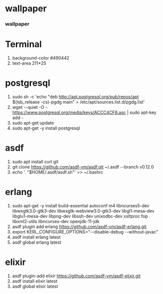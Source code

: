 # wallpaper
### wallpaper

# Terminal
1. background-color #490442
2. text-area 211*25

# postgresql
1. sudo sh -c 'echo "deb http://apt.postgresql.org/pub/repos/apt $(lsb_release -cs)-pgdg main" > /etc/apt/sources.list.d/pgdg.list'
2. wget --quiet -O - https://www.postgresql.org/media/keys/ACCC4CF8.asc | sudo apt-key add -
3. sudo apt-get update
4. sudo apt-get -y install postgresql

# asdf
1. sudo apt install curl git
2. git clone https://github.com/asdf-vm/asdf.git ~/.asdf --branch v0.12.0
3. echo '. "$HOME/.asdf/asdf.sh"' >>  ~/.bashrc

# erlang
1. sudo apt-get -y install build-essential autoconf m4 libncurses5-dev libwxgtk3.0-gtk3-dev libwxgtk-webview3.0-gtk3-dev libgl1-mesa-dev libglu1-mesa-dev libpng-dev libssh-dev unixodbc-dev xsltproc fop libxml2-utils libncurses-dev openjdk-11-jdk 
2. asdf plugin add erlang https://github.com/asdf-vm/asdf-erlang.git
3. export KERL_CONFIGURE_OPTIONS="--disable-debug --without-javac"
4. asdf install erlang latest
5. asdf global erlang latest

# elixir
1. asdf plugin-add elixir https://github.com/asdf-vm/asdf-elixir.git
2. asdf install elixir latest
3. asdf global elixir latest
